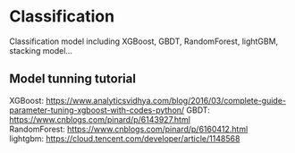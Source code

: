 # Classification
Classification model including XGBoost, GBDT, RandomForest, lightGBM, stacking model...
## Model tunning tutorial
XGBoost: https://www.analyticsvidhya.com/blog/2016/03/complete-guide-parameter-tuning-xgboost-with-codes-python/
GBDT: https://www.cnblogs.com/pinard/p/6143927.html      
RandomForest: https://www.cnblogs.com/pinard/p/6160412.html        
lightgbm: https://cloud.tencent.com/developer/article/1148568

